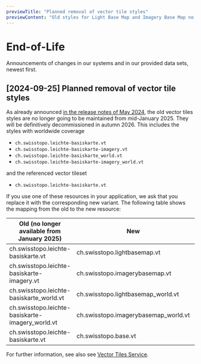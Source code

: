 ```yaml
---
previewTitle: "Planned removal of vector tile styles"
previewContent: "Old styles for Light Base Map and Imagery Base Map no longer available from January 2025."
---
```


# End-of-Life

Announcements of changes in our systems and in our provided data sets, newest first.

## [2024-09-25] Planned removal of vector tile styles

As already announced [in the release notes of May 2024](/releases/20240515), the old vector tiles styles are no longer going to be maintained from mid-January 2025.
They will be definitively decommissioned in autumn 2026.
This includes the styles with worldwide coverage

- `ch.swisstopo.leichte-basiskarte.vt`
- `ch.swisstopo.leichte-basiskarte-imagery.vt`
- `ch.swisstopo.leichte-basiskarte_world.vt`
- `ch.swisstopo.leichte-basiskarte-imagery_world.vt`

and the referenced vector tileset

- `ch.swisstopo.leichte-basiskarte.vt`

If you use one of these resources in your application, we ask that you replace it with the corresponding new variant.
The following table shows the mapping from the old to the new resource:

| Old (no longer available from January 2025)      | New                                  | Type           |
| ------------------------------------------------ | ------------------------------------ | -------------- |
| ch.swisstopo.leichte-basiskarte.vt               | ch.swisstopo.lightbasemap.vt         | Style          |
| ch.swisstopo.leichte-basiskarte-imagery.vt       | ch.swisstopo.imagerybasemap.vt       | Style          |
| ch.swisstopo.leichte-basiskarte_world.vt         | ch.swisstopo.lightbasemap_world.vt   | Style          |
| ch.swisstopo.leichte-basiskarte-imagery_world.vt | ch.swisstopo.imagerybasemap_world.vt | Style          |
| ch.swisstopo.leichte-basiskarte.vt               | ch.swisstopo.base.vt                 | Vector Tileset |

For further information, see also see [Vector Tiles Service](https://www.geo.admin.ch/en/vector-tiles-service-available-services-and-data).
